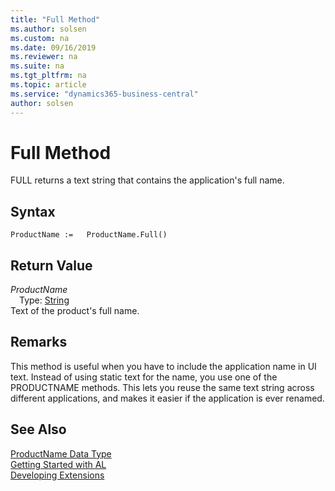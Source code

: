 ```yaml
---
title: "Full Method"
ms.author: solsen
ms.custom: na
ms.date: 09/16/2019
ms.reviewer: na
ms.suite: na
ms.tgt_pltfrm: na
ms.topic: article
ms.service: "dynamics365-business-central"
author: solsen
---
```

[//]: # (START>DO_NOT_EDIT)
[//]: # (IMPORTANT:Do not edit any of the content between here and the END>DO_NOT_EDIT.)
[//]: # (Any modifications should be made in the .xml files in the ModernDev repo.)
# Full Method
FULL returns a text string that contains the application's full name.


## Syntax
```
ProductName :=   ProductName.Full()
```


## Return Value
*ProductName*  
&emsp;Type: [String](../string/string-data-type.md)  
Text of the product's full name.  


[//]: # (IMPORTANT: END>DO_NOT_EDIT)

## Remarks
This method is useful when you have to include the application name in UI text. Instead of using static text for the name, you use one of the PRODUCTNAME methods. This lets you reuse the same text string across different applications, and makes it easier if the application is ever renamed.

## See Also
[ProductName Data Type](productname-data-type.md)  
[Getting Started with AL](../../devenv-get-started.md)  
[Developing Extensions](../../devenv-dev-overview.md)